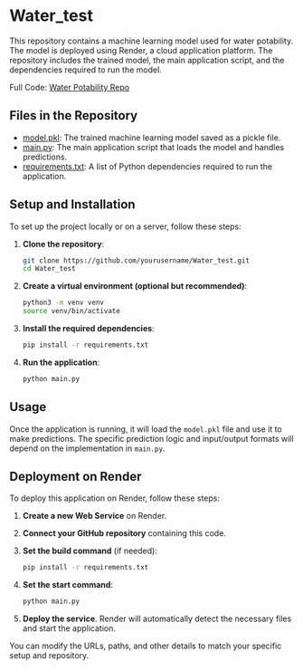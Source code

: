 
# Water_test

This repository contains a machine learning model used for water potability. The model is deployed using Render, a cloud application platform. The repository includes the trained model, the main application script, and the dependencies required to run the model.

Full Code: [Water Potability Repo](https://github.com/Saswankar1/Water-Potability)

## Files in the Repository

- [model.pkl](model.pkl): The trained machine learning model saved as a pickle file.
- [main.py](main.py): The main application script that loads the model and handles predictions.
- [requirements.txt](requirements.txt): A list of Python dependencies required to run the application.

## Setup and Installation

To set up the project locally or on a server, follow these steps:

1. **Clone the repository**:

   ```bash
   git clone https://github.com/yourusername/Water_test.git
   cd Water_test
   ```

2. **Create a virtual environment (optional but recommended)**:

   ```bash
   python3 -m venv venv
   source venv/bin/activate
   ```

3. **Install the required dependencies**:

   ```bash
   pip install -r requirements.txt
   ```

4. **Run the application**:

   ```bash
   python main.py
   ```

## Usage

Once the application is running, it will load the `model.pkl` file and use it to make predictions. The specific prediction logic and input/output formats will depend on the implementation in `main.py`.

## Deployment on Render

To deploy this application on Render, follow these steps:

1. **Create a new Web Service** on Render.
2. **Connect your GitHub repository** containing this code.
3. **Set the build command** (if needed):

   ```bash
   pip install -r requirements.txt
   ```

4. **Set the start command**:

   ```bash
   python main.py
   ```

5. **Deploy the service**. Render will automatically detect the necessary files and start the application.

You can modify the URLs, paths, and other details to match your specific setup and repository.
